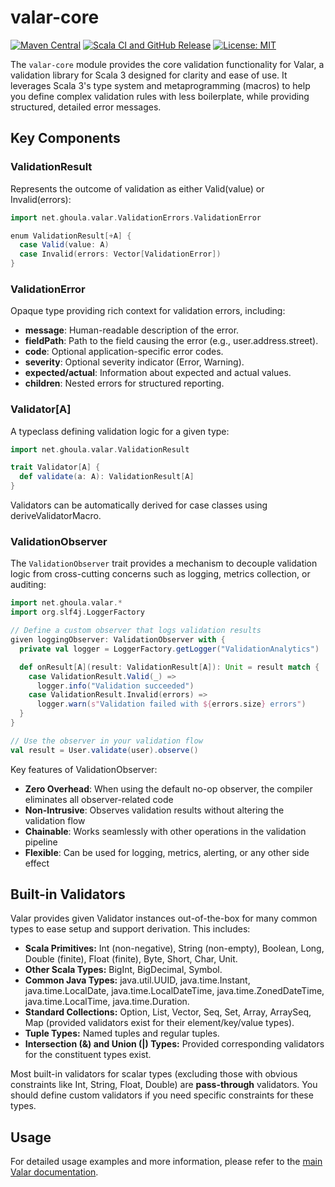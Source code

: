 # valar-core

[![Maven Central](https://img.shields.io/maven-central/v/net.ghoula/valar-core_3?label=maven-central&style=flat-square)](https://central.sonatype.com/artifact/net.ghoula/valar-core_3)
[![Scala CI and GitHub Release](https://github.com/hakimjonas/valar/actions/workflows/scala.yml/badge.svg)](https://github.com/hakimjonas/valar/actions/workflows/scala.yml)
[![License: MIT](https://img.shields.io/badge/License-MIT-yellow.svg?style=flat-square)](https://opensource.org/licenses/MIT)

The `valar-core` module provides the core validation functionality for Valar, a validation library for Scala 3 designed for clarity and ease of use. It leverages Scala 3's type system and metaprogramming (macros) to help you define complex validation rules with less boilerplate, while providing structured, detailed error messages.

## Key Components

### ValidationResult

Represents the outcome of validation as either Valid(value) or Invalid(errors):

```scala
import net.ghoula.valar.ValidationErrors.ValidationError

enum ValidationResult[+A] {
  case Valid(value: A)
  case Invalid(errors: Vector[ValidationError])
}
```

### ValidationError

Opaque type providing rich context for validation errors, including:

* **message**: Human-readable description of the error.
* **fieldPath**: Path to the field causing the error (e.g., user.address.street).
* **code**: Optional application-specific error codes.
* **severity**: Optional severity indicator (Error, Warning).
* **expected/actual**: Information about expected and actual values.
* **children**: Nested errors for structured reporting.

### Validator[A]

A typeclass defining validation logic for a given type:

```scala
import net.ghoula.valar.ValidationResult

trait Validator[A] {
  def validate(a: A): ValidationResult[A]
}
```

Validators can be automatically derived for case classes using deriveValidatorMacro.

### ValidationObserver

The `ValidationObserver` trait provides a mechanism to decouple validation logic from cross-cutting concerns such as logging, metrics collection, or auditing:

```scala
import net.ghoula.valar.*
import org.slf4j.LoggerFactory

// Define a custom observer that logs validation results
given loggingObserver: ValidationObserver with {
  private val logger = LoggerFactory.getLogger("ValidationAnalytics")

  def onResult[A](result: ValidationResult[A]): Unit = result match {
    case ValidationResult.Valid(_) => 
      logger.info("Validation succeeded")
    case ValidationResult.Invalid(errors) => 
      logger.warn(s"Validation failed with ${errors.size} errors")
  }
}

// Use the observer in your validation flow
val result = User.validate(user).observe()
```

Key features of ValidationObserver:
* **Zero Overhead**: When using the default no-op observer, the compiler eliminates all observer-related code
* **Non-Intrusive**: Observes validation results without altering the validation flow
* **Chainable**: Works seamlessly with other operations in the validation pipeline
* **Flexible**: Can be used for logging, metrics, alerting, or any other side effect

## Built-in Validators

Valar provides given Validator instances out-of-the-box for many common types to ease setup and support derivation. This includes:

* **Scala Primitives:** Int (non-negative), String (non-empty), Boolean, Long, Double (finite), Float (finite), Byte, Short, Char, Unit.
* **Other Scala Types:** BigInt, BigDecimal, Symbol.
* **Common Java Types:** java.util.UUID, java.time.Instant, java.time.LocalDate, java.time.LocalDateTime, java.time.ZonedDateTime, java.time.LocalTime, java.time.Duration.
* **Standard Collections:** Option, List, Vector, Seq, Set, Array, ArraySeq, Map (provided validators exist for their element/key/value types).
* **Tuple Types:** Named tuples and regular tuples.
* **Intersection (&) and Union (|) Types:** Provided corresponding validators for the constituent types exist.

Most built-in validators for scalar types (excluding those with obvious constraints like Int, String, Float, Double) are **pass-through** validators. You should define custom validators if you need specific constraints for these types.

## Usage

For detailed usage examples and more information, please refer to the [main Valar documentation](https://github.com/hakimjonas/valar).